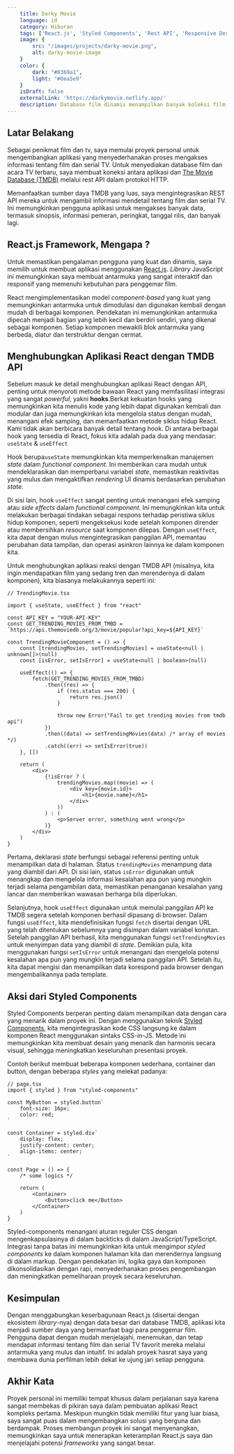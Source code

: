 ```yaml
---
    title: Darky Movie
    language: id
    category: Hiburan
    tags: ['React.js', 'Styled Components', 'Rest API', 'Responsive Design']
    image: {
        src: "/images/projects/darky-movie.png",
        alt: darky-movie-image
    }
    color: {
        dark: "#0369a1",
        light: "#0ea5e9"
    }
    isDraft: false
    externalLink: 'https://darkymovie.netlify.app/'
    description: Database film dinamis menampilkan banyak koleksi film, acara TV, dan memberikan pengalaman sinematik yang komprehensif.
---
```


## Latar Belakang

Sebagai penikmat film dan tv, saya memulai proyek personal untuk mengembangkan aplikasi yang menyederhanakan proses mengakses informasi tentang film dan serial TV. Untuk menyediakan database film dan acara TV terbaru, saya membuat koneksi antara aplikasi dan [The Movie Database (TMDB)](https://developer.themoviedb.org/docs) melalui rest API dalam protokol HTTP.

Memanfaatkan sumber daya TMDB yang luas, saya mengintegrasikan REST API mereka untuk mengambil informasi mendetail tentang film dan serial TV. Ini memungkinkan pengguna aplikasi untuk mengakses banyak data, termasuk sinopsis, informasi pemeran, peringkat, tanggal rilis, dan banyak lagi.

## React.js Framework, Mengapa ?

Untuk memastikan pengalaman pengguna yang kuat dan dinamis, saya memilih untuk membuat aplikasi menggunakan [React.js](https://react.dev/). _Library_ JavaScript ini memungkinkan saya membuat antarmuka yang sangat interaktif dan responsif yang memenuhi kebutuhan para penggemar film.

React mengimplementasikan model _component-based_ yang kuat yang memungkinkan antarmuka untuk dimodulasi dan digunakan kembali dengan mudah di berbagai komponen. Pendekatan ini memungkinkan antarmuka dipecah menjadi bagian yang lebih kecil dan berdiri sendiri, yang dikenal sebagai komponen. Setiap komponen mewakili blok antarmuka yang berbeda, diatur dan terstruktur dengan cermat.

## Menghubungkan Aplikasi React dengan TMDB API

Sebelum masuk ke detail menghubungkan aplikasi React dengan API, penting untuk menyoroti metode bawaan React yang memfasilitasi integrasi yang sangat _powerful_, yakni **hooks**.Berkat kekuatan hooks yang memungkinkan kita menulis kode yang lebih dapat digunakan kembali dan modular dan juga memungkinkan kita mengelola status dengan mudah, menangani efek samping, dan memanfaatkan metode siklus hidup React. Kami tidak akan berbicara banyak detail tentang hook. Di antara berbagai hook yang tersedia di React, fokus kita adalah pada dua yang mendasar: `useState` & `useEffect`

Hook berupa`useState` memungkinkan kita memperkenalkan manajemen _state_ dalam _functional component_. Ini memberikan cara mudah untuk mendeklarasikan dan memperbarui variabel _state_, memastikan reaktivitas yang mulus dan mengaktifkan _rendering_ UI dinamis berdasarkan perubahan _state_.

Di sisi lain, hook `useEffect` sangat penting untuk menangani efek samping atau _side effects_ dalam _functional component_. Ini memungkinkan kita untuk melakukan berbagai tindakan sebagai respons terhadap peristiwa siklus hidup komponen, seperti mengeksekusi kode setelah komponen dirender atau membersihkan _resource_ saat komponen dilepas. Dengan `useEffect`, kita dapat dengan mulus mengintegrasikan panggilan API, memantau perubahan data tampilan, dan operasi asinkron lainnya ke dalam komponen kita.

Untuk menghubungkan aplikasi reaksi dengan TMDB API (misalnya, kita ingin mendapatkan film yang sedang tren dan merendernya di dalam komponen), kita biasanya melakukannya seperti ini:

```tsx
// TrendingMovie.tsx

import { useState, useEffect } from "react"

const API_KEY = "YOUR-API-KEY"
const GET_TRENDING_MOVIES_FROM_TMBD = `https://api.themoviedb.org/3/movie/popular?api_key=${API_KEY}`

const TrendingMovieComponent = () => {
    const [trendingMovies, setTrendingMovies] = useState<null | unknown[]>(null)
    const [isError, setIsError] = useState<null | boolean>(null)

    useEffect(() => {
        fetch(GET_TRENDING_MOVIES_FROM_TMBD)
            .then((res) => {
                if (res.status === 200) {
                    return res.json()
                }

                throw new Error("Fail to get trending movies from tmdb api")
            })
            .then((data) => setTrendingMovies(data) /* array of movies */)
            .catch((err) => setIsError(true))
    }, [])

    return (
        <div>
            {!isError ? (
                trendingMovies.map((movie) => (
                    <div key={movie.id}>
                        <h1>{movie.name}</h1>
                    </div>
                ))
            ) : (
                <p>Server error, something went wrong</p>
            )}
        </div>
    )
}
```

Pertama, deklarasi _state_ berfungsi sebagai referensi penting untuk menampilkan data di halaman. Status `trendingMovies` menampung data yang diambil dari API. Di sisi lain, status `isError` digunakan untuk menangkap dan mengelola informasi kesalahan apa pun yang mungkin terjadi selama pengambilan data, memastikan penanganan kesalahan yang lancar dan memberikan wawasan berharga bila diperlukan.

Selanjutnya, hook `useEffect` digunakan untuk memulai panggilan API ke TMDB segera setelah komponen berhasil dipasang di browser. Dalam fungsi `useEffect`, kita mendefinisikan fungsi `fetch` disertai dengan URL yang telah ditentukan sebelumnya yang disimpan dalam variabel konstan. Setelah panggilan API berhasil, kita menggunakan fungsi `setTrendingMovies` untuk menyimpan data yang diambil di _state_. Demikian pula, kita menggunakan fungsi `setIsError` untuk menangani dan mengelola potensi kesalahan apa pun yang mungkin terjadi selama panggilan API. Setelah itu, kita dapat mengisi dan menampilkan data korespond pada browser dengan mengembalikannya pada template.

## Aksi dari Styled Components

Styled Components berperan penting dalam menampilkan data dengan cara yang menarik dalam proyek ini. Dengan menggunakan teknik [Styled Components](https://styled-components.com/), kita mengintegrasikan kode CSS langsung ke dalam komponen React menggunakan sintaks CSS-in-JS. Metode ini memungkinkan kita membuat desain yang menarik dan harmonis secara visual, sehingga meningkatkan keseluruhan presentasi proyek.

Contoh berikut membuat beberapa komponen sederhana, container dan button, dengan beberapa _styles_ yang melekat padanya:

```tsx
// page.tsx
import { styled } from "styled-components"

const MyButton = styled.button`
    font-size: 16px;
    color: red;
`

const Container = styled.div`
    display: flex;
    justify-content: center;
    align-items: center;
`

const Page = () => {
    /* some logics */

    return (
        <Container>
            <Button>click me</Button>
        </Container>
    )
}
```

Styled-components menangani aturan reguler CSS dengan mengenkapsulasinya di dalam backticks di dalam JavaScript/TypeScript. Integrasi tanpa batas ini memungkinkan kita untuk mengimpor _styled components_ ke dalam komponen halaman kita dan merendernya langsung di dalam markup. Dengan pendekatan ini, logika gaya dan komponen dikonsolidasikan dengan rapi, menyederhanakan proses pengembangan dan meningkatkan pemeliharaan proyek secara keseluruhan.

## Kesimpulan

Dengan menggabungkan keserbagunaan React.js (disertai dengan ekosistem _library_-nya) dengan data besar dari database TMDB, aplikasi kita menjadi sumber daya yang bermanfaat bagi para penggemar film. Pengguna dapat dengan mudah menjelajahi, menemukan, dan tetap mendapat informasi tentang film dan serial TV favorit mereka melalui antarmuka yang mulus dan intuitif. Ini adalah proyek hasrat saya yang membawa dunia perfilman lebih dekat ke ujung jari setiap pengguna.

## Akhir Kata

Proyek personal ini memiliki tempat khusus dalam perjalanan saya karena sangat membekas di pikiran saya dalam pembuatan aplikasi React kompleks pertama. Meskipun mungkin tidak memiliki fitur yang luar biasa, saya sangat puas dalam mengembangkan solusi yang berguna dan berdampak. Proses membangun proyek ini sangat menyenangkan, memungkinkan saya untuk menerapkan keterampilan React.js saya dan menjelajahi potensi _frameworks_ yang sangat besar.
